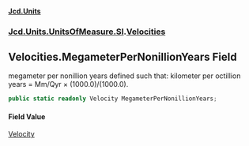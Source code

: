 #### [Jcd.Units](index 'index')
### [Jcd.Units.UnitsOfMeasure.SI](Jcd.Units.UnitsOfMeasure.SI 'Jcd.Units.UnitsOfMeasure.SI').[Velocities](Velocities 'Jcd.Units.UnitsOfMeasure.SI.Velocities')

## Velocities.MegameterPerNonillionYears Field

megameter per nonillion years defined such that: kilometer per octillion years = Mm/Qyr × (1000.0)/(1000.0).

```csharp
public static readonly Velocity MegameterPerNonillionYears;
```

#### Field Value
[Velocity](Velocity 'Jcd.Units.UnitTypes.Velocity')